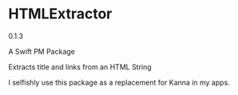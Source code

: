 # HTMLExtractor
0.1.3

A Swift PM Package

Extracts title and links from an HTML String

I selfishly use  this package as a replacement for Kanna in my apps.
